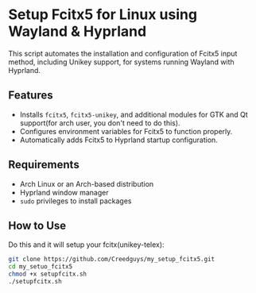 # Setup Fcitx5 for Linux using Wayland & Hyprland

This script automates the installation and configuration of Fcitx5 input method, including Unikey support, for systems running Wayland with Hyprland.

## Features
- Installs `fcitx5`, `fcitx5-unikey`, and additional modules for GTK and Qt support(for arch user, you don't need to do this).
- Configures environment variables for Fcitx5 to function properly.
- Automatically adds Fcitx5 to Hyprland startup configuration.

## Requirements
- Arch Linux or an Arch-based distribution
- Hyprland window manager
- `sudo` privileges to install packages

## How to Use
Do this and it will setup your fcitx(unikey-telex):
   ```bash
   git clone https://github.com/Creedguys/my_setup_fcitx5.git
   cd my_setuo_fcitx5
   chmod +x setupfcitx.sh
   ./setupfcitx.sh
   
